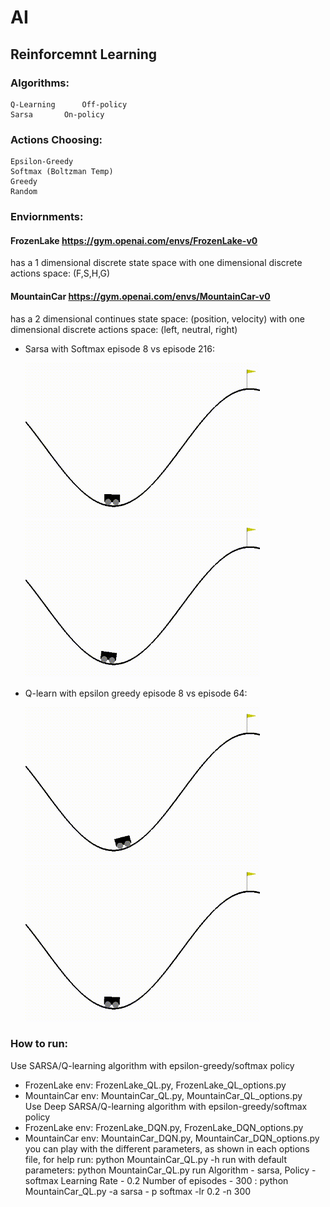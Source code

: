 # AI

## Reinforcemnt Learning

### Algorithms:
	Q-Learning  	Off-policy
	Sarsa		On-policy
### Actions Choosing:
	Epsilon-Greedy
	Softmax (Boltzman Temp)
	Greedy
	Random

### Enviornments:
#### FrozenLake https://gym.openai.com/envs/FrozenLake-v0
has a 1 dimensional discrete state space with one dimensional discrete actions space: (F,S,H,G)
	


#### MountainCar https://gym.openai.com/envs/MountainCar-v0
has a 2 dimensional continues state space: (position, velocity) with one dimensional discrete actions space: (left, neutral, right)

* Sarsa with Softmax episode 8 vs episode 216:

	<img src="https://github.com/sagittefrat/AI/blob/master/results-%3CTimeLimit%3CMountainCarEnv%3CMountainCar-v0%3E%3E%3E-sarsa-softmax/openaigym.video.0.30505.video000008.gif" width="375" title="Initial agent"/> <img src="https://github.com/sagittefrat/AI/blob/master/results-%3CTimeLimit%3CMountainCarEnv%3CMountainCar-v0%3E%3E%3E-sarsa-softmax/openaigym.video.0.30505.video000216.gif" width="375" title="Final agent 300 episodes"/> 
	
	
* Q-learn with epsilon greedy episode 8 vs episode 64:

	<img src=https://github.com/sagittefrat/AI/blob/master/results-%3CTimeLimit%3CMountainCarEnv%3CMountainCar-v0%3E%3E%3E-q_learning-epsilon_greedy/openaigym.video.0.24474.video000008.gif width="375" title="Initial agent"/>
	<img src=https://github.com/sagittefrat/AI/blob/master/results-%3CTimeLimit%3CMountainCarEnv%3CMountainCar-v0%3E%3E%3E-q_learning-epsilon_greedy/openaigym.video.0.24474.video000064.gif width="375" title="Final agent 100 episodes"/>

### How to run:
Use SARSA/Q-learning algorithm with epsilon-greedy/softmax policy
* FrozenLake env: FrozenLake_QL.py, FrozenLake_QL_options.py 
* MountainCar env: MountainCar_QL.py, MountainCar_QL_options.py    
Use Deep SARSA/Q-learning algorithm with epsilon-greedy/softmax policy
* FrozenLake env: FrozenLake_DQN.py, FrozenLake_DQN_options.py 
* MountainCar env: MountainCar_DQN.py, MountainCar_DQN_options.py 
you can play with the different parameters, as shown in each options file, for help run:
	python MountainCar_QL.py -h
run with default parameters:
	python MountainCar_QL.py
run Algorithm - sarsa, Policy - softmax Learning Rate - 0.2 Number of episodes - 300 :
	python MountainCar_QL.py -a sarsa - p softmax -lr 0.2 -n 300



